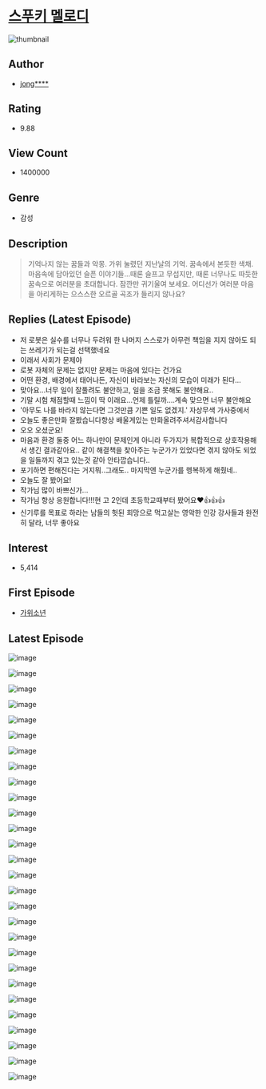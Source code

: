 # [스푸키 멜로디](https://comic.naver.com/bestChallenge/list?titleId=620385)
![thumbnail](https://image-comic.pstatic.net/user_contents_data/challenge_comic/2014/05/20/116570/thumbnail_title_jonggoon12_224615_.jpg)

## Author
- [jong****](https://comic.naver.com/artistTitle?id=116570)

## Rating
- 9.88

## View Count
- 1400000

## Genre
- 감성

## Description
> 기억나지 않는 꿈들과 악몽. 가위 눌렸던 지난날의 기억. 꿈속에서 본듯한 색채. 마음속에 담아있던 슬픈 이야기들...때론 슬프고 무섭지만, 때론 너무나도 따듯한 꿈속으로 여러분을 초대합니다. 잠깐만 귀기울여 보세요. 어디선가 여러분 마음을 아리게하는 으스스한 오르골 곡조가 들리지 않나요?

## Replies (Latest Episode)
- 저 로봇은 실수를 너무나 두려워 한 나머지 스스로가 아무런 책임을 지지 않아도 되는 쓰레기가 되는걸 선택했네요
- 이래서 사회가 문제야
- 로봇 자체의 문제는 없지만 문제는 마음에 있다는 건가요
- 어떤 환경, 배경에서 태어나든, 자신이 바라보는 자신의 모습이 미래가 된다...
- 맞아요...너무 일이 잘풀려도 불안하고, 일을 조금 못해도 불안해요..
- 기말 시험 채점할때 느낌이 딱 이래요...언제 틀릴까....계속 맞으면 너무 불안해요
- '아무도 나를 바라지 않는다면 그것만큼 기쁜 일도 없겠지.' 자상무색 가사중에서
- 오늘도 좋은만화 잘봤습니다항상 배울게있는 만화올려주셔서감사합니다
- 오오 오셨군요!
- 마음과 환경 둘중 어느 하나만이 문제인게 아니라 두가지가 복합적으로 상호작용해서 생긴 결과같아요.. 같이 해결책을 찾아주는 누군가가 있었다면 겪지 않아도 되었을 일들까지 겪고 있는것 같아 안타깝습니다..
- 포기하면 편해진다는 거지뭐..그래도.. 마지막엔 누군가를 헹복하게 해줬네..
- 오늘도 잘 봤어요!
- 작가님 많이 바쁘신가...
- 작가님 항상 응원합니다!!!현 고 2인데 초등학교때부터 봤어요❤👍👍👍
- 신기루를 목표로 하라는 남들의 헛된 희망으로 먹고살는 영악한 인강 강사들과 완전히 달라, 너무 좋아요

## Interest
- 5,414

## First Episode
- [가위소년](https://comic.naver.com/bestChallenge/detail?titleId=620385&no=1)

## Latest Episode
![image](https://image-comic.pstatic.net/user_contents_data/challenge_comic/2020/10/26/116570/upload_3618142265017774136.jpeg)

![image](https://image-comic.pstatic.net/user_contents_data/challenge_comic/2020/10/26/116570/upload_3977912334276768609.jpeg)

![image](https://image-comic.pstatic.net/user_contents_data/challenge_comic/2020/10/26/116570/upload_3559030302967280950.jpeg)

![image](https://image-comic.pstatic.net/user_contents_data/challenge_comic/2020/10/26/116570/upload_3762248832339161651.jpeg)

![image](https://image-comic.pstatic.net/user_contents_data/challenge_comic/2020/10/26/116570/upload_4136104789658722662.jpeg)

![image](https://image-comic.pstatic.net/user_contents_data/challenge_comic/2020/10/26/116570/upload_3835207823964517218.jpeg)

![image](https://image-comic.pstatic.net/user_contents_data/challenge_comic/2020/10/26/116570/upload_3977585805213708641.jpeg)

![image](https://image-comic.pstatic.net/user_contents_data/challenge_comic/2020/10/26/116570/upload_3630573316939920440.jpeg)

![image](https://image-comic.pstatic.net/user_contents_data/challenge_comic/2020/10/26/116570/upload_7306026489969326177.jpeg)

![image](https://image-comic.pstatic.net/user_contents_data/challenge_comic/2020/10/26/116570/upload_3688789168393105456.jpeg)

![image](https://image-comic.pstatic.net/user_contents_data/challenge_comic/2020/10/26/116570/upload_7161394351828199010.jpeg)

![image](https://image-comic.pstatic.net/user_contents_data/challenge_comic/2020/10/26/116570/upload_7076337231060034616.jpeg)

![image](https://image-comic.pstatic.net/user_contents_data/challenge_comic/2020/10/26/116570/upload_3977298819810736434.jpeg)

![image](https://image-comic.pstatic.net/user_contents_data/challenge_comic/2020/10/26/116570/upload_7233120090134242406.jpeg)

![image](https://image-comic.pstatic.net/user_contents_data/challenge_comic/2020/10/26/116570/upload_3919596647905321778.jpeg)

![image](https://image-comic.pstatic.net/user_contents_data/challenge_comic/2020/10/26/116570/upload_7378359885284926776.jpeg)

![image](https://image-comic.pstatic.net/user_contents_data/challenge_comic/2020/10/26/116570/upload_3690529892060324661.jpeg)

![image](https://image-comic.pstatic.net/user_contents_data/challenge_comic/2020/10/26/116570/upload_3558750138660369970.jpeg)

![image](https://image-comic.pstatic.net/user_contents_data/challenge_comic/2020/10/26/116570/upload_7221860881401209956.jpeg)

![image](https://image-comic.pstatic.net/user_contents_data/challenge_comic/2020/10/26/116570/upload_3703757017042793058.jpeg)

![image](https://image-comic.pstatic.net/user_contents_data/challenge_comic/2020/10/26/116570/upload_7364060724469314661.jpeg)

![image](https://image-comic.pstatic.net/user_contents_data/challenge_comic/2020/10/26/116570/upload_7364569999508781363.jpeg)

![image](https://image-comic.pstatic.net/user_contents_data/challenge_comic/2020/10/26/116570/upload_3919082961246433636.jpeg)

![image](https://image-comic.pstatic.net/user_contents_data/challenge_comic/2020/10/26/116570/upload_3906362714731327798.jpeg)

![image](https://image-comic.pstatic.net/user_contents_data/challenge_comic/2020/10/26/116570/upload_3630292043860226660.jpeg)

![image](https://image-comic.pstatic.net/user_contents_data/challenge_comic/2020/10/26/116570/upload_3978478806992447025.jpeg)

![image](https://image-comic.pstatic.net/user_contents_data/challenge_comic/2020/10/26/116570/upload_7018355761665421923.jpeg)

![image](https://image-comic.pstatic.net/user_contents_data/challenge_comic/2020/10/26/116570/upload_4050534000113104483.jpeg)
